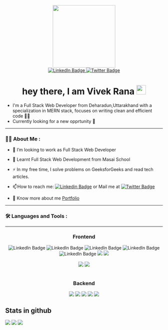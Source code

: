 <div id="header" align="center">
  <img src="https://media.giphy.com/media/M4NykXxUE0HAcK7UJ6/giphy.gif" width="200"/>
</div>

<div align="center" id="badges">
  <a target="_blank" href="https://www.linkedin.com/in/vivek-rana-74bb9a220">
    <img src="https://img.shields.io/badge/LinkedIn-blue?style=for-the-badge&logo=linkedin&logoColor=white" alt="LinkedIn Badge"/>
  </a>
  
  <a href="https://twitter.com/Vivekra081998">
    <img src="https://img.shields.io/badge/Twitter-blue?style=for-the-badge&logo=twitter&logoColor=white" alt="Twitter Badge"/>
  </a>
  <br/>
  <img display="block" src="https://komarev.com/ghpvc/?username=vivek13420&style=flat-square&color=blue" alt=""/>
  <h1>
  hey there, I am Vivek Rana
  <img src="https://media.giphy.com/media/hvRJCLFzcasrR4ia7z/giphy.gif" width="30px"/>
</h1>
</div>
   
  
- I'm a Full Stack Web Developer from Deharadun,Uttarakhand with a specialization in MERN stack, focuses on writing clean and efficient code 👨‍🎓
- Currently looking for a new opprtunity 🤖


---

### :woman_technologist: About Me :

- :telescope:  I’m looking to work as Full Stack Web Developer

- :seedling: Learnt Full Stack Web Development from Masai School

- :zap: In my free time, I solve problems on GeeksforGeeks and read tech articles.

- :mailbox:How to reach me: [![Linkedin Badge](https://img.shields.io/badge/-vivek-blue?style=for-the-badge&logo=Linkedin&logoColor=white)](https://www.linkedin.com/in/vivek-rana-74bb9a220) or  Mail me at <a href= mailto:vivekrana13420@gmail.com><img src="https://img.shields.io/badge/Gmail-blue?style=for-the-badge&logo=gmail&logoColor=white%22%20alt=%22gmail%20Badge%22" alt="Twitter Badge"/></a>


- 🔭 Know more about me <a href="https://vivek13420.github.io" >Portfolio</a> 

---

### :hammer_and_wrench: Languages and Tools :

---

<div align= "center" >
        <h3>Frontend</h3>
        <img src="https://img.shields.io/badge/html5-orange?style=for-the-badge&logo=html5&logoColor=white" alt="LinkedIn Badge"/>
        <img src="https://img.shields.io/badge/css3-darkblue?style=for-the-badge&logo=css3" alt="LinkedIn Badge"/>
        <img src="https://img.shields.io/badge/javascript-grey?style=for-the-badge&logo=javascript" alt="LinkedIn Badge"/>
        <img src="https://img.shields.io/badge/react-black?style=for-the-badge&logo=react" alt="LinkedIn Badge"/>
        <img src="https://img.shields.io/badge/redux-rgb(89,61,136)?style=for-the-badge&logo=redux" alt="LinkedIn Badge"/>
        <img src="https://img.shields.io/badge/MUI-%230081CB.svg?style=for-the-badge&logo=mui&logoColor=white"/>
        <img src="https://img.shields.io/badge/tailwind%20css-38b2ac?logo=tailwind-css&logoColor=white&style=for-the-badge"/>
        <br/>
        <br/>
        <img src="https://img.shields.io/badge/chakra%20ui-4ed1c5?logo=chakra-ui&logoColor=white&style=for-the-badge"/>
        <img src="https://img.shields.io/badge/rest%20api-black?logo=rest-api&logoColor=white&style=for-the-badge"/>
        <br/>
        <br/>
        <h3>Backend</h3>
        <img src="https://img.shields.io/badge/-Node.Js-339933?logo=node.js&logoColor=white&style=for-the-badge"/>
        <img src="https://img.shields.io/badge/express.js-%23404d59.svg?style=for-the-badge&logo=express&logoColor=%2361DAFB"/>
        <img src="https://img.shields.io/badge/MongoDB-%234ea94b.svg?style=for-the-badge&logo=mongodb&logoColor=white"/>
        <img src="https://img.shields.io/badge/Mongoose-%234ea94b.svg?style=for-the-badge&logo=mongooose&logoColor=white"/>
        <img src="https://img.shields.io/badge/chakra%20ui-4ed1c5?logo=chakra-ui&logoColor=white&style=for-the-badge"/>
        
</div>

<div>
  <h2>Stats in github</h2>
  <img src='https://github-readme-stats.vercel.app/api/top-langs/?username=vivek13420' />
  <img src='https://github-readme-streak-stats.herokuapp.com/?user=vivek13420' />
  <img src='https://github-readme-stats.vercel.app/api?username=vivek13420&show_icons=true&theme=${useColorModeValue}' />
</div>
